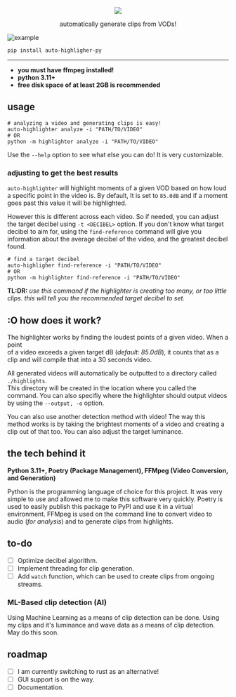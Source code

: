 <p align="center">
    <img align="center" src="https://i.ibb.co/bJ1svtq/simplified-icon.png">
</p>

<p align="center">
    automatically generate clips from VODs!
</p>

![example](https://i.postimg.cc/yNd9GXKf/Animation.gif)

```commandline
pip install auto-highligher-py
```

----

- **you must have ffmpeg installed!**
- **python 3.11+**
- **free disk space of at least 2GB is recommended**

## usage

```shell
# analyzing a video and generating clips is easy!
auto-highlighter analyze -i "PATH/TO/VIDEO" 
# OR
python -m highlighter analyze -i "PATH/TO/VIDEO"
```

Use the `--help` option to see what else you can do! It is very customizable.

### adjusting to get the best results

`auto-highlighter` will highlight moments of a given VOD based on how loud a specific point in the video is. By default, It is set to `85.0dB` and if a moment goes past this value it will be highlighted.  

However this is different across each video. So if needed, you can adjust the target decibel using `-t <DECIBEL>` option. If you don't know what target decibel to aim for, using the `find-reference` command will give you information about the average decibel of the video, and the greatest decibel found.

```shell
# find a target decibel
auto-highligher find-reference -i "PATH/TO/VIDEO"
# OR
python -m highlighter find-reference -i "PATH/TO/VIDEO"
```

**TL:DR:** *use this command if the highlighter is creating too many, or too little clips. this will tell you the recommended target decibel to set.*

## :O how does it work?

The highlighter works by finding the loudest points of a given video. When a point  
of a video exceeds a given target dB (*default: 85.0dB*), it counts that as a  
clip and will compile that into a 30 seconds video.  

All generated videos will automatically be outputted to a directory called `./highlights`.  
This directory will be created in the location where you called the command. You can
also specifiy where the highlighter should output videos by using the `--output, -o` option.

You can also use another detection method with video! The way this method works is by
taking the brightest moments of a video and creating a clip out of that too. You can
also adjust the target luminance.

## the tech behind it

**Python 3.11+, Poetry (Package Management), FFMpeg (Video Conversion, and Generation)**

Python is the programming language of choice for this project. It was very simple
to use and allowed me to make this software very quickly. Poetry is used to easily
publish this package to PyPI and use it in a virtual environment. FFMpeg is used
on the command line to convert video to audio (*for analysis*) and to generate
clips from highlights.

## to-do

- [ ] Optimize decibel algorithm.
- [ ] Implement threading for clip generation.
- [ ] Add `watch` function, which can be used to create clips from ongoing streams.

### ML-Based clip detection (AI)

Using Machine Learning as a means of clip detection can be done. Using my clips and it's luminance and wave data as a means of clip detection. May do this soon.

## roadmap

- [ ] I am currently switching to rust as an alternative!
- [ ] GUI support is on the way.
- [ ] Documentation.
